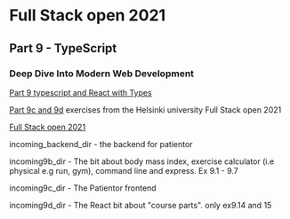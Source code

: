 # Full Stack open 2021
## Part 9 - TypeScript
### Deep Dive Into Modern Web Development


[Part 9 typescript and React with Types](https://fullstackopen.com/en/part9)

[Part 9c and 9d](https://fullstackopen.com/en/part9/react_with_types) exercises from the Helsinki university Full Stack open 2021
 
[Full Stack open 2021](https://fullstackopen.com/en/)


incoming_backend_dir - the backend for patientor

incoming9b_dir - The bit about body mass index, exercise calculator (i.e physical e.g run, gym), command line and express. Ex 9.1 - 9.7

incoming9c_dir - The Patientor frontend

incoming9d_dir - The React bit about "course parts". only ex9.14 and 15